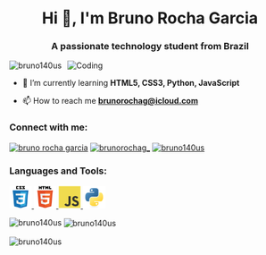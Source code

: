 <h1 align="center">Hi 👋, I'm Bruno Rocha Garcia</h1>
<h3 align="center">A passionate technology student from Brazil</h3>
<img align="right" alt="Coding" width="400" src="https://i.giphy.com/media/26tn33aiTi1jkl6H6/giphy.webp">

<p align="left"> <img src="https://komarev.com/ghpvc/?username=bruno140us&label=Profile%20views&color=0e75b6&style=flat" alt="bruno140us" /> </p>

- 🌱 I’m currently learning **HTML5, CSS3, Python, JavaScript**

- 📫 How to reach me **brunorochag@icloud.com**

<h3 align="left">Connect with me:</h3>
<p align="left">
<a href="https://linkedin.com/in/bruno rocha garcia" target="blank"><img align="center" src="https://raw.githubusercontent.com/rahuldkjain/github-profile-readme-generator/master/src/images/icons/Social/linked-in-alt.svg" alt="bruno rocha garcia" height="30" width="40" /></a>
<a href="https://instagram.com/brunorochag_" target="blank"><img align="center" src="https://raw.githubusercontent.com/rahuldkjain/github-profile-readme-generator/master/src/images/icons/Social/instagram.svg" alt="brunorochag_" height="30" width="40" /></a>
<a href="https://www.youtube.com/c/bruno140us" target="blank"><img align="center" src="https://raw.githubusercontent.com/rahuldkjain/github-profile-readme-generator/master/src/images/icons/Social/youtube.svg" alt="bruno140us" height="30" width="40" /></a>
</p>

<h3 align="left">Languages and Tools:</h3>
<p align="left"> <a href="https://www.w3schools.com/css/" target="_blank" rel="noreferrer"> <img src="https://raw.githubusercontent.com/devicons/devicon/master/icons/css3/css3-original-wordmark.svg" alt="css3" width="40" height="40"/> </a> <a href="https://www.w3.org/html/" target="_blank" rel="noreferrer"> <img src="https://raw.githubusercontent.com/devicons/devicon/master/icons/html5/html5-original-wordmark.svg" alt="html5" width="40" height="40"/> </a> <a href="https://developer.mozilla.org/en-US/docs/Web/JavaScript" target="_blank" rel="noreferrer"> <img src="https://raw.githubusercontent.com/devicons/devicon/master/icons/javascript/javascript-original.svg" alt="javascript" width="40" height="40"/> </a> <a href="https://www.python.org" target="_blank" rel="noreferrer"> <img src="https://raw.githubusercontent.com/devicons/devicon/master/icons/python/python-original.svg" alt="python" width="40" height="40"/> </a> </p>

<p><img align="left" src="https://github-readme-stats.vercel.app/api/top-langs?username=bruno140us&show_icons=true&locale=en&layout=compact" alt="bruno140us" /></p>

<p>&nbsp;<img align="center" src="https://github-readme-stats.vercel.app/api?username=bruno140us&show_icons=true&locale=en" alt="bruno140us" /></p>

<p><img align="center" src="https://github-readme-streak-stats.herokuapp.com/?user=bruno140us&" alt="bruno140us" /></p>

